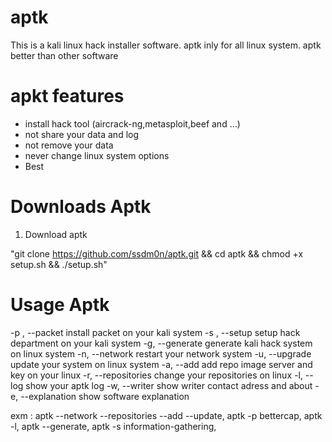 # aptk
This is a kali linux hack installer software. 
aptk inly for all linux system.
aptk better than other software

# apkt features
- install hack tool (aircrack-ng,metasploit,beef and ...)
- not share your data and log
- not remove your data
- never change linux system options
- Best

# Downloads Aptk
1. Download aptk

"git clone https://github.com/ssdm0n/aptk.git && cd aptk && chmod +x setup.sh && ./setup.sh"

# Usage Aptk

  -p <packet name>, --packet <packet name>
                        install packet on your kali system
  -s <department name>, --setup <department name>
                        setup hack department on your kali system
  -g, --generate        generate kali hack system on linux system
  -n, --network         restart your network system
  -u, --upgrade         update your system on linux system
  -a, --add             add repo image server and key on your linux
  -r, --repositories    change your repositories on linux
  -l, --log             show your aptk log
  -w, --writer          show writer contact adress and about
  -e, --explanation     show software explanation
  
exm : aptk --network --repositories --add --update, 
        aptk -p bettercap, 
        aptk -l, 
        aptk --generate, 
        aptk -s information-gathering, 
